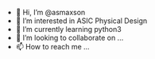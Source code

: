 - 👋 Hi, I’m @asmaxson
- 👀 I’m interested in ASIC Physical Design
- 🌱 I’m currently learning python3
- 💞️ I’m looking to collaborate on ...
- 📫 How to reach me ...

<!---
asmaxson/asmaxson is a ✨ special ✨ repository because its `README.md` (this file) appears on your GitHub profile.
You can click the Preview link to take a look at your changes.
--->
